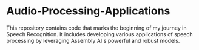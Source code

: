 # Audio-Processing-Applications
This repository contains code that marks the beginning of my journey in Speech Recognition.
It includes developing various applications of speech processing by leveraging Assembly AI's powerful and robust models. 
